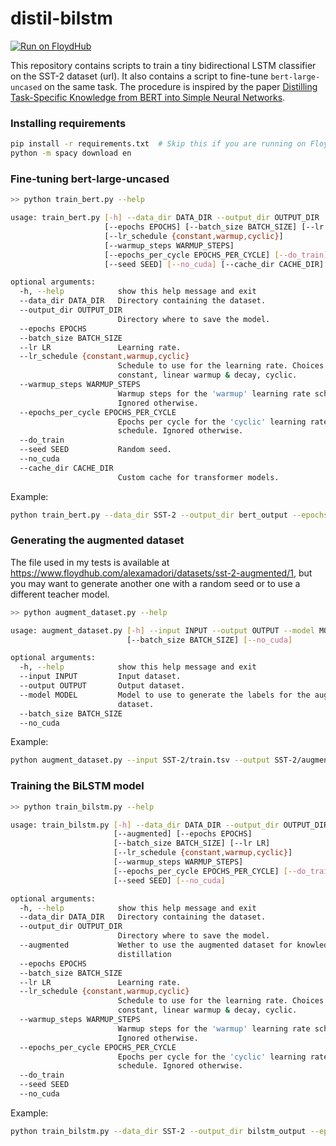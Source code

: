 # distil-bilstm

[![Run on FloydHub](https://static.floydhub.com/button/button-small.svg)](https://floydhub.com/run)

This repository contains scripts to train a tiny bidirectional LSTM classifier on the SST-2 dataset (url).
It also contains a script to fine-tune `bert-large-uncased` on the same task.
The procedure is inspired by the paper [Distilling Task-Specific Knowledge from BERT into Simple Neural Networks](https://arxiv.org/abs/1903.12136).

### Installing requirements

```bash
pip install -r requirements.txt  # Skip this if you are running on FloydHub
python -m spacy download en
```

### Fine-tuning bert-large-uncased


```bash
>> python train_bert.py --help

usage: train_bert.py [-h] --data_dir DATA_DIR --output_dir OUTPUT_DIR
                     [--epochs EPOCHS] [--batch_size BATCH_SIZE] [--lr LR]
                     [--lr_schedule {constant,warmup,cyclic}]
                     [--warmup_steps WARMUP_STEPS]
                     [--epochs_per_cycle EPOCHS_PER_CYCLE] [--do_train]
                     [--seed SEED] [--no_cuda] [--cache_dir CACHE_DIR]

optional arguments:
  -h, --help            show this help message and exit
  --data_dir DATA_DIR   Directory containing the dataset.
  --output_dir OUTPUT_DIR
                        Directory where to save the model.
  --epochs EPOCHS
  --batch_size BATCH_SIZE
  --lr LR               Learning rate.
  --lr_schedule {constant,warmup,cyclic}
                        Schedule to use for the learning rate. Choices are:
                        constant, linear warmup & decay, cyclic.
  --warmup_steps WARMUP_STEPS
                        Warmup steps for the 'warmup' learning rate schedule.
                        Ignored otherwise.
  --epochs_per_cycle EPOCHS_PER_CYCLE
                        Epochs per cycle for the 'cyclic' learning rate
                        schedule. Ignored otherwise.
  --do_train
  --seed SEED           Random seed.
  --no_cuda
  --cache_dir CACHE_DIR
                        Custom cache for transformer models.
```

Example:

```bash
python train_bert.py --data_dir SST-2 --output_dir bert_output --epochs 1 --batch_size 16 --lr 1e-5 --lr_schedule warmup --warmup_steps 100 --do_train
```

### Generating the augmented dataset

The file used in my tests is available at https://www.floydhub.com/alexamadori/datasets/sst-2-augmented/1, but you may want to generate another one with a random seed or to use a different teacher model.

```bash
>> python augment_dataset.py --help

usage: augment_dataset.py [-h] --input INPUT --output OUTPUT --model MODEL
                          [--batch_size BATCH_SIZE] [--no_cuda]

optional arguments:
  -h, --help            show this help message and exit
  --input INPUT         Input dataset.
  --output OUTPUT       Output dataset.
  --model MODEL         Model to use to generate the labels for the augmented
                        dataset.
  --batch_size BATCH_SIZE
  --no_cuda

```

Example:

```bash
python augment_dataset.py --input SST-2/train.tsv --output SST-2/augmented.tsv --model bert_output
```

### Training the BiLSTM model

```bash
>> python train_bilstm.py --help

usage: train_bilstm.py [-h] --data_dir DATA_DIR --output_dir OUTPUT_DIR
                       [--augmented] [--epochs EPOCHS]
                       [--batch_size BATCH_SIZE] [--lr LR]
                       [--lr_schedule {constant,warmup,cyclic}]
                       [--warmup_steps WARMUP_STEPS]
                       [--epochs_per_cycle EPOCHS_PER_CYCLE] [--do_train]
                       [--seed SEED] [--no_cuda]

optional arguments:
  -h, --help            show this help message and exit
  --data_dir DATA_DIR   Directory containing the dataset.
  --output_dir OUTPUT_DIR
                        Directory where to save the model.
  --augmented           Wether to use the augmented dataset for knowledge
                        distillation
  --epochs EPOCHS
  --batch_size BATCH_SIZE
  --lr LR               Learning rate.
  --lr_schedule {constant,warmup,cyclic}
                        Schedule to use for the learning rate. Choices are:
                        constant, linear warmup & decay, cyclic.
  --warmup_steps WARMUP_STEPS
                        Warmup steps for the 'warmup' learning rate schedule.
                        Ignored otherwise.
  --epochs_per_cycle EPOCHS_PER_CYCLE
                        Epochs per cycle for the 'cyclic' learning rate
                        schedule. Ignored otherwise.
  --do_train
  --seed SEED
  --no_cuda
```

Example:

```bash
python train_bilstm.py --data_dir SST-2 --output_dir bilstm_output --epochs 1 --batch_size 50 --lr 1e-3 --lr_schedule warmup --warmup_steps 100 --do_train --augmented
```

